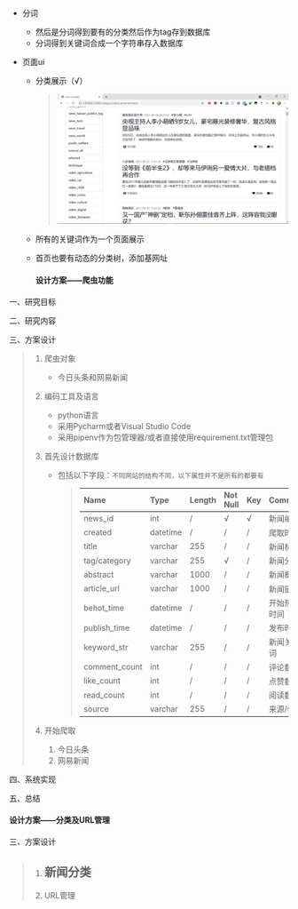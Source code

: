 - 分词

  - 然后是分词得到要有的分类然后作为tag存到数据库
  - 分词得到关键词合成一个字符串存入数据库

- 页面ui

  - 分类展示（√）

    > ![image-20210923000752671](img/display.png)

  - 所有的关键词作为一个页面展示

  - 首页也要有动态的分类树，添加基网址
  
    #### 								设计方案——爬虫功能

一、研究目标

> 

二、研究内容

三、方案设计

> 1. 爬虫对象
>    - 今日头条和网易新闻
>    
> 2. 编码工具及语言
>
>    - python语言
>    - 采用Pycharm或者Visual Studio Code
>    - 采用pipenv作为包管理器/或者直接使用requirement.txt管理包
>
> 3. 首先设计数据库
>    - 包括以下字段：`不同网站的结构不同，以下属性并不是所有的都要有`
>      > | Name          | Type     | Length | Not Null | Key  | Comment      |
>      > | ------------- | -------- | ------ | -------- | ---- | ------------ |
>      > | news_id       | int      | /      | √        | √    | 新闻编号     |
>      > | created       | datetime | /      | /        | /    | 爬取时间     |
>      > | title         | varchar  | 255    | /        | /    | 新闻标题     |
>      > | tag/category  | varchar  | 255    | √        | /    | 新闻分类     |
>      > | abstract      | varchar  | 1000   | /        | /    | 新闻概要     |
>      > | article_url   | varchar  | 1000   | /        | /    | 新闻链接     |
>      > | behot_time    | datetime | /      | /        | /    | 开始热门时间 |
>      > | publish_time  | datetime | /      | /        | /    | 发布时间     |
>      > | keyword_str   | varchar  | 255    | /        | /    | 新闻关键词   |
>      > | comment_count | int      | /      | /        | /    | 评论数       |
>      > | like_count    | int      | /      | /        | /    | 点赞数       |
>      > | read_count    | int      | /      | /        | /    | 阅读数       |
>      > | source        | varchar  | 255    | /        | /    | 来源/作者    |
>
> 4. 开始爬取
>
>    1. 今日头条
>    2. 网易新闻

四、系统实现

五、总结



#### 						设计方案——分类及URL管理

三、方案设计

> 1. 新闻分类
>    - 
> 2. URL管理

